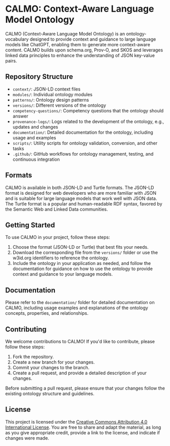 # CALMO: Context-Aware Language Model Ontology

CALMO (Context-Aware Language Model Ontology) is an ontology-vocabulary designed to provide context and guidance to large language models like ChatGPT, enabling them to generate more context-aware content. CALMO builds upon schema.org, Prov-O, and SKOS and leverages linked data principles to enhance the understanding of JSON key-value pairs.

## Repository Structure

- `context/`: JSON-LD context files
- `modules/`: Individual ontology modules
- `patterns/`: Ontology design patterns
- `versions/`: Different versions of the ontology
- `competency-questions/`: Competency questions that the ontology should answer
- `provenance-logs/`: Logs related to the development of the ontology, e.g., updates and changes
- `documentation/`: Detailed documentation for the ontology, including usage and examples
- `scripts/`: Utility scripts for ontology validation, conversion, and other tasks
- `.github/`: GitHub workflows for ontology management, testing, and continuous integration

## Formats

CALMO is available in both JSON-LD and Turtle formats. The JSON-LD format is designed for web developers who are more familiar with JSON and is suitable for large language models that work well with JSON data. The Turtle format is a popular and human-readable RDF syntax, favored by the Semantic Web and Linked Data communities.

## Getting Started

To use CALMO in your project, follow these steps:

1. Choose the format (JSON-LD or Turtle) that best fits your needs.
2. Download the corresponding file from the `versions/` folder or use the w3id.org identifiers to reference the ontology.
3. Include the ontology in your application as needed, and follow the documentation for guidance on how to use the ontology to provide context and guidance to your language models.

## Documentation

Please refer to the `documentation/` folder for detailed documentation on CALMO, including usage examples and explanations of the ontology concepts, properties, and relationships.

## Contributing

We welcome contributions to CALMO! If you'd like to contribute, please follow these steps:

1. Fork the repository.
2. Create a new branch for your changes.
3. Commit your changes to the branch.
4. Create a pull request, and provide a detailed description of your changes.

Before submitting a pull request, please ensure that your changes follow the existing ontology structure and guidelines.

## License

This project is licensed under the [Creative Commons Attribution 4.0 International License](https://creativecommons.org/licenses/by/4.0/). You are free to share and adapt the material, as long as you give appropriate credit, provide a link to the license, and indicate if changes were made.
